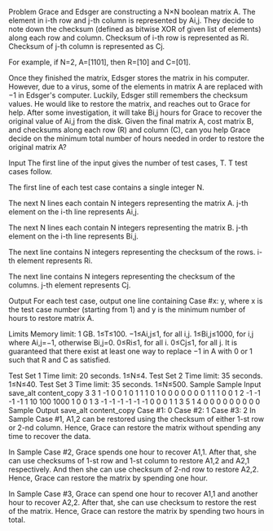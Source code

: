 Problem
Grace and Edsger are constructing a N×N boolean matrix A. The element in i-th row and j-th column is represented by Ai,j. They decide to note down the checksum (defined as bitwise XOR of given list of elements) along each row and column. Checksum of i-th row is represented as Ri. Checksum of j-th column is represented as Cj.

For example, if N=2, A=[1101], then R=[10] and C=[01].

Once they finished the matrix, Edsger stores the matrix in his computer. However, due to a virus, some of the elements in matrix A are replaced with −1 in Edsger's computer. Luckily, Edsger still remembers the checksum values. He would like to restore the matrix, and reaches out to Grace for help. After some investigation, it will take Bi,j hours for Grace to recover the original value of Ai,j from the disk. Given the final matrix A, cost matrix B, and checksums along each row (R) and column (C), can you help Grace decide on the minimum total number of hours needed in order to restore the original matrix A?

Input
The first line of the input gives the number of test cases, T. T test cases follow.

The first line of each test case contains a single integer N.

The next N lines each contain N integers representing the matrix A. j-th element on the i-th line represents Ai,j.

The next N lines each contain N integers representing the matrix B. j-th element on the i-th line represents Bi,j.

The next line contains N integers representing the checksum of the rows. i-th element represents Ri.

The next line contains N integers representing the checksum of the columns. j-th element represents Cj.

Output
For each test case, output one line containing Case #x: y, where x is the test case number (starting from 1) and y is the minimum number of hours to restore matrix A.

Limits
Memory limit: 1 GB.
1≤T≤100.
−1≤Ai,j≤1, for all i,j.
1≤Bi,j≤1000, for i,j where Ai,j=−1, otherwise Bi,j=0.
0≤Ri≤1, for all i.
0≤Cj≤1, for all j.
It is guaranteed that there exist at least one way to replace −1 in A with 0 or 1 such that R and C as satisfied.

Test Set 1
Time limit: 20 seconds.
1≤N≤4.
Test Set 2
Time limit: 35 seconds.
1≤N≤40.
Test Set 3
Time limit: 35 seconds.
1≤N≤500.
Sample
Sample Input
save_alt
content_copy
3
3
1 -1 0
0 1 0
1 1 1
0 1 0
0 0 0
0 0 0
1 1 1
0 0 1
2
-1 -1
-1 -1
1 10
100 1000
1 0
0 1
3
-1 -1 -1
-1 -1 -1
0 0 0
1 1 3
5 1 4
0 0 0
0 0 0
0 0 0
Sample Output
save_alt
content_copy
Case #1: 0
Case #2: 1
Case #3: 2
In Sample Case #1, A1,2 can be restored using the checksum of either 1-st row or 2-nd column. Hence, Grace can restore the matrix without spending any time to recover the data.

In Sample Case #2, Grace spends one hour to recover A1,1. After that, she can use checksums of 1-st row and 1-st column to restore A1,2 and A2,1 respectively. And then she can use checksum of 2-nd row to restore A2,2. Hence, Grace can restore the matrix by spending one hour.

In Sample Case #3, Grace can spend one hour to recover A1,1 and another hour to recover A2,2. After that, she can use checksum to restore the rest of the matrix. Hence, Grace can restore the matrix by spending two hours in total.

